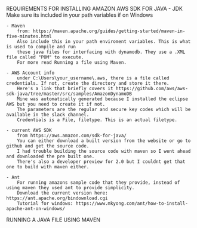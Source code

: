 REQUIREMENTS FOR INSTALLING AMAZON AWS SDK FOR JAVA
	- JDK
		Make sure its included in your path variables if on Windows
		
	- Maven 
		from: https://maven.apache.org/guides/getting-started/maven-in-five-minutes.html
		Also include this in your path enviroment variables. This is what is used to compile and run
		these java files for interfacing with dynamodb. They use a .XML file called "POM" to execute. 
		For more read Running a file using Maven.
		
	- AWS Account info 
		under C:\Users\your_username\.aws, there is a file called credentials. If not, create the directory and store it there.
		Here's a link that briefly covers it https://github.com/aws/aws-sdk-java/tree/master/src/samples/AmazonDynamoDB
		Mine was automatically generated because I installed the eclipse AWS but you need to create it if not. 
		The parameters are the regular and secure key codes which will be available in the slack channel.
		Credentials is a File, filetype. This is an actual filetype.
	
	- current AWS SDK
		from https://aws.amazon.com/sdk-for-java/
		You can either download a built version from the website or go to github and get the source code.
		I had trouble building the source code with maven so I went ahead and downloaded the pre built one.
		There's also a developer preview for 2.0 but I couldnt get that one to build with maven either.
		
	- Ant
		For running amazons sample code that they provide, instead of using maven they used ant to provide simplicity.
		Download the current version here: https://ant.apache.org/bindownload.cgi
		Tutorial for windows: https://www.mkyong.com/ant/how-to-install-apache-ant-on-windows/
		
RUNNING A JAVA FILE USING MAVEN
	
